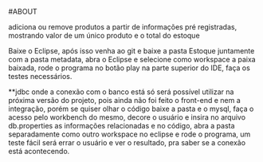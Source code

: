 #ABOUT

adiciona ou remove produtos a partir de informações pré registradas, mostrando valor de um único produto e o total do estoque

Baixe o Eclipse, após isso venha ao git e baixe a pasta Estoque juntamente com a pasta metadata, abra o Eclipse e selecione como workspace a paixa baixada, rode o programa no botão play na parte superior do IDE, faça os testes necessários.

**jdbc onde a conexão com o banco está só será possível utilizar na próxima versão do projeto, pois ainda não foi feito o front-end e nem a integração, porém se quiser olhar o código baixe a pasta e o mysql, faça o acesso pelo workbench do mesmo, decore o usuário e insira no arquivo db.properties as informações relacionadas e no código, abra a pasta separadamente como outro workspace no eclipse e rode o programa, um teste fácil será errar o usuário e ver o resultado, pra saber se a conexão está acontecendo.
